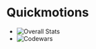 # Quickmotions

* ![Overall Stats](https://github-readme-stats.vercel.app/api?username=Quickmotions&count_private=true&show_icons=true&hide=contribs&theme=dark)
* ![Codewars](https://github.r2v.ch/codewars?user=Quickmotions)
